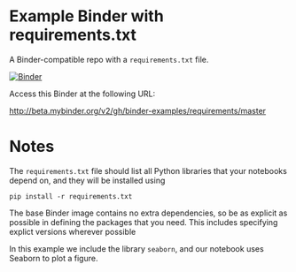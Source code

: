 # Example Binder with requirements.txt

A Binder-compatible repo with a `requirements.txt` file.

[![Binder](http://mybinder.org/badge.svg)](http://beta.mybinder.org/v2/gh/binder-examples/requirements/master)

Access this Binder at the following URL: 

http://beta.mybinder.org/v2/gh/binder-examples/requirements/master

# Notes
The `requirements.txt` file should list all Python libraries that your notebooks
depend on, and they will be installed using

```
pip install -r requirements.txt
```

The base Binder image contains no extra dependencies, so be as
explicit as possible in defining the packages that you need. This includes
specifying explict versions wherever possible

In this example we include the library `seaborn`, and our notebook uses Seaborn
to plot a figure.
